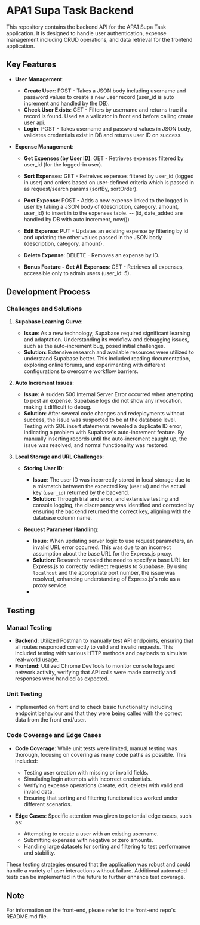 # APA1 Supa Task Backend

This repository contains the backend API for the APA1 Supa Task application. It is designed to handle user authentication, expense management including CRUD operations, and data retrieval for the frontend application.

## Key Features

- **User Management**: 
  - **Create User**: POST - Takes a JSON body including username and password values to create a new user record (user_id is auto increment and handled by the DB).
  - **Check User Exists**: GET - Filters by username and returns true if a record is found. Used as a validator in front end before calling create user api.
  - **Login**: POST - Takes username and password values in JSON body, validates credentials exist in DB and returns user ID on success.

- **Expense Management**:
  - **Get Expenses (by User ID)**: GET - Retrieves expenses filtered by user_id (for the logged-in user).
  - **Sort Expenses**: GET - Retreives expenses filtered by user_id (logged in user) and orders based on user-defined criteria which is passed in as request/search params (sortBy, sortOrder).
  - **Post Expense**: POST - Adds a new expense linked to the logged in user by taking a JSON body of {description, category, amount, user_id} to insert in to the expenses table.   -- (id, date_added are handled by DB with auto increment, now())
  - **Edit Expense**: PUT - Updates an existing expense by filtering by id and updating the other values passed in the JSON body {description, category, amount}. 
  - **Delete Expense**: DELETE - Removes an expense by ID.
 
  - **Bonus Feature - Get All Expenses**: GET - Retrieves all expenses, accessible only to admin users (user_id: 5). 

## Development Process

### Challenges and Solutions

1. **Supabase Learning Curve**:
   - **Issue**: As a new technology, Supabase required significant learning and adaptation. Understanding its workflow and debugging issues, such as the auto-increment bug, posed initial challenges.
   - **Solution**: Extensive research and available resources were utilized to understand Supabase better. This included reading documentation, exploring online forums, and experimenting with different configurations to overcome workflow barriers.

2. **Auto Increment Issues**:
   - **Issue**: A sudden 500 Internal Server Error occurred when attempting to post an expense. Supabase logs did not show any invocation, making it difficult to debug.
   - **Solution**: After several code changes and redeployments without success, the issue was suspected to be at the database level. Testing with SQL insert statements revealed a duplicate ID error, indicating a problem with Supabase's auto-increment feature. By manually inserting records until the auto-increment caught up, the issue was resolved, and normal functionality was restored.

3. **Local Storage and URL Challenges**:
   - **Storing User ID**:
     - **Issue**: The user ID was incorrectly stored in local storage due to a mismatch between the expected key (`userId`) and the actual key (`user_id`) returned by the backend.
     - **Solution**: Through trial and error, and extensive testing and console logging, the discrepancy was identified and corrected by ensuring the backend returned the correct key, aligning with the database column name.

   - **Request Parameter Handling**:
     - **Issue**: When updating server logic to use request parameters, an invalid URL error occurred. This was due to an incorrect assumption about the base URL for the Express.js proxy.
     - **Solution**: Research revealed the need to specify a base URL for Express.js to correctly redirect requests to Supabase. By using `localhost` and the appropriate port number, the issue was resolved, enhancing understanding of Express.js's role as a proxy service.
     - 

## Testing

### Manual Testing

- **Backend**: Utilized Postman to manually test API endpoints, ensuring that all routes responded correctly to valid and invalid requests. This included testing with various HTTP methods and payloads to simulate real-world usage.
- **Frontend**: Utilized Chrome DevTools to monitor console logs and network activity, verifying that API calls were made correctly and responses were handled as expected.

### Unit Testing
- Implemented on front end to check basic functionality including endpoint behaviour and that they were being called with the correct data from the front end/user.

### Code Coverage and Edge Cases

- **Code Coverage**: While unit tests were limited, manual testing was thorough, focusing on covering as many code paths as possible. This included:
  - Testing user creation with missing or invalid fields.
  - Simulating login attempts with incorrect credentials.
  - Verifying expense operations (create, edit, delete) with valid and invalid data.
  - Ensuring that sorting and filtering functionalities worked under different scenarios.

- **Edge Cases**: Specific attention was given to potential edge cases, such as:
  - Attempting to create a user with an existing username.
  - Submitting expenses with negative or zero amounts.
  - Handling large datasets for sorting and filtering to test performance and stability.

These testing strategies ensured that the application was robust and could handle a variety of user interactions without failure. Additional automated tests can be implemented in the future to further enhance test coverage.

## Note
For information on the front-end, please refer to the front-end repo's README.md file.
